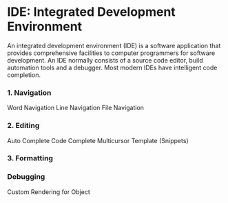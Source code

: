 # IDE: Integrated Development Environment

An integrated development environment (IDE) is a software application that provides comprehensive facilities to computer programmers for software development. An IDE normally consists of a source code editor, build automation tools and a debugger. Most modern IDEs have intelligent code completion.

### **1.** Navigation

Word Navigation
Line Navigation
File Navigation

### **2.** Editing

Auto Complete
Code Complete
Multicursor
Template (Snippets)

### **3.** Formatting

### Debugging

Custom Rendering for Object



